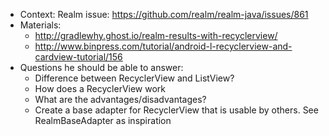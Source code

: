 * Context: Realm issue: https://github.com/realm/realm-java/issues/861
* Materials:
   * http://gradlewhy.ghost.io/realm-results-with-recyclerview/
   * http://www.binpress.com/tutorial/android-l-recyclerview-and-cardview-tutorial/156
* Questions he should be able to answer:
   * Difference between RecyclerView and ListView?
   * How does a RecyclerView work
   * What are the advantages/disadvantages?
   * Create a base adapter for RecyclerView that is usable by others. See RealmBaseAdapter as inspiration
